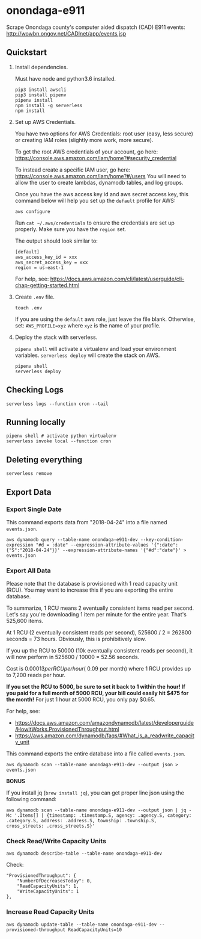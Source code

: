 # onondaga-e911

Scrape Onondaga county's computer aided dispatch (CAD) E911 events: http://wowbn.ongov.net/CADInet/app/events.jsp

## Quickstart

1. Install dependencies.

	Must have node and python3.6 installed.

	```
	pip3 install awscli
	pip3 install pipenv
	pipenv install
	npm install -g serverless
	npm install
	```

2. Set up AWS Credentials.

	You have two options for AWS Credentials: root user (easy, less secure) or creating IAM roles (slightly more work, more secure).

	To get the root AWS credentials of your account, go here: https://console.aws.amazon.com/iam/home?#security_credential

	To instead create a specific IAM user, go here: https://console.aws.amazon.com/iam/home?#/users You will need to allow the user to create lambdas, dynamodb tables, and log groups.

	Once you have the aws access key id and aws secret access key, this command below will help you set up the `default` profile for AWS:

	```
	aws configure
	```

	Run `cat ~/.aws/credentials` to ensure the credentials are set up properly. Make sure you have the `region` set.

	The output should look similar to:

	```
	[default]
	aws_access_key_id = xxx
	aws_secret_access_key = xxx
	region = us-east-1
	```

	For help, see: https://docs.aws.amazon.com/cli/latest/userguide/cli-chap-getting-started.html

3. Create `.env` file.

	```
	touch .env
	```

	If you are using the `default` aws role, just leave the file blank. Otherwise, set: `AWS_PROFILE=xyz` where `xyz` is the name of your profile.

4. Deploy the stack with serverless.

	`pipenv shell` will activate a virtualenv and load your environment variables. `serverless deploy` will create the stack on AWS.

	```
	pipenv shell
	serverless deploy
	```

## Checking Logs

```
serverless logs --function cron --tail
```

## Running locally

```
pipenv shell # activate python virtualenv
serverless invoke local --function cron
```

## Deleting everything

```
serverless remove
```

## Export Data

### Export Single Date

This command exports data from "2018-04-24" into a file named `events.json`.

```
aws dynamodb query --table-name onondaga-e911-dev --key-condition-expression "#d = :date" --expression-attribute-values '{":date": {"S":"2018-04-24"}}' --expression-attribute-names '{"#d":"date"}' > events.json
```

### Export All Data

Please note that the database is provisioned with 1 read capacity unit (RCU). You may want to increase this if you are exporting the entire database.

To summarize, 1 RCU means 2 eventually consistent items read per second. Let's say you're downloading 1 item per minute for the entire year. That's 525,600 items.

At 1 RCU (2 eventually consistent reads per second), 525600 / 2 = 262800 seconds = 73 hours. Obviously, this is prohibitively slow.

If you up the RCU to 50000 (10k eventually consistent reads per second), it will now perform in 525600 / 10000 = 52.56 seconds.

Cost is $0.00013 per RCU per hour (~$0.09 per month) where 1 RCU provides up to 7,200 reads per hour.

**If you set the RCU to 5000, be sure to set it back to 1 within the hour! If you paid for a full month of 5000 RCU, your bill could easily hit $475 for the month!** For just 1 hour at 5000 RCU, you only pay $0.65.

For help, see:
- https://docs.aws.amazon.com/amazondynamodb/latest/developerguide/HowItWorks.ProvisionedThroughput.html
- https://aws.amazon.com/dynamodb/faqs/#What_is_a_readwrite_capacity_unit

This command exports the entire database into a file called `events.json`.

```
aws dynamodb scan --table-name onondaga-e911-dev --output json > events.json
```

**BONUS**

If you install jq (`brew install jq`), you can get proper line json using the following command:

```
aws dynamodb scan --table-name onondaga-e911-dev --output json | jq -Mc '.Items[] | {timestamp: .timestamp.S, agency: .agency.S, category: .category.S, address: .address.S, township: .township.S, cross_streets: .cross_streets.S}'
```

### Check Read/Write Capacity Units

```
aws dynamodb describe-table --table-name onondaga-e911-dev
```

Check:

```
"ProvisionedThroughput": {
    "NumberOfDecreasesToday": 0,
    "ReadCapacityUnits": 1,
    "WriteCapacityUnits": 1
},
```


### Increase Read Capacity Units

```
aws dynamodb update-table --table-name onondaga-e911-dev --provisioned-throughput ReadCapacityUnits=10
```
